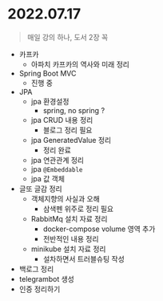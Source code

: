 # 2022.07.17
> 매일 강의 하나, 도서 2장 꼭

- 카프카
	- 아파치 카프카의 역사와 미래 정리
- Spring Boot MVC
	- 진행 중
- JPA
	- jpa 환경설정
		- spring, no spring ?
	- jpa CRUD 내용 정리
		- 블로그 정리 필요
	- jpa GeneratedValue 정리
		- 정리 완료
	- jpa 연관관계 정리
	- jpa `@Embeddable`
	- jpa 값 객체
- 글또 글감 정리
	- 객체지향의 사실과 오해
		-	삼색펜 위주로 정리 필요
	- RabbitMq 설치 자료 정리
		- docker-compose volume 영역 추가
		- 전반적인 내용 정리
	- minikube 설치 자료 정리
		- 설차하면서 트러블슈팅 작성
- 백로그 정리
- telegrambot 생성
- 인증 정리하기
